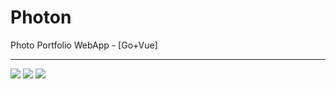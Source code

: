 # Photon
Photo Portfolio WebApp - [Go+Vue]
*****
![](https://github.com/Tikam02/Photon/blob/master/ss/photon1.png)
![](https://github.com/Tikam02/Photon/blob/master/ss/Screenshot%20from%202019-08-24%2019-02-19.png)
![](https://github.com/Tikam02/Photon/blob/master/ss/Screenshot%20from%202019-08-24%2019-02-33.png)
